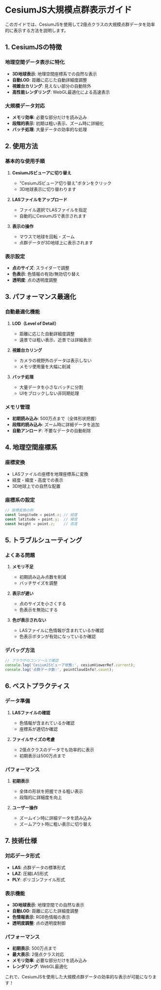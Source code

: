 # CesiumJS大規模点群表示ガイド

このガイドでは、CesiumJSを使用して2億点クラスの大規模点群データを効率的に表示する方法を説明します。

## 1. CesiumJSの特徴

### 地理空間データ表示に特化
- **3D地球表示**: 地理空間座標系での自然な表示
- **自動LOD**: 距離に応じた自動詳細度調整
- **視錐台カリング**: 見えない部分の自動除外
- **高性能レンダリング**: WebGL最適化による高速表示

### 大規模データ対応
- **メモリ効率**: 必要な部分だけを読み込み
- **段階的表示**: 初期は粗い表示、ズーム時に詳細化
- **バッチ処理**: 大量データの効率的な処理

## 2. 使用方法

### 基本的な使用手順

1. **CesiumJSビューアに切り替え**
   - "CesiumJSビューア切り替え"ボタンをクリック
   - 3D地球表示に切り替わります

2. **LASファイルをアップロード**
   - ファイル選択でLASファイルを指定
   - 自動的にCesiumJSで表示されます

3. **表示の操作**
   - マウスで地球を回転・ズーム
   - 点群データが3D地球上に表示されます

### 表示設定

- **点のサイズ**: スライダーで調整
- **色表示**: 色情報の有効/無効切り替え
- **透明度**: 点の透明度調整

## 3. パフォーマンス最適化

### 自動最適化機能

1. **LOD（Level of Detail）**
   - 距離に応じた自動詳細度調整
   - 遠景では粗い表示、近景では詳細表示

2. **視錐台カリング**
   - カメラの視野外のデータは表示しない
   - メモリ使用量を大幅に削減

3. **バッチ処理**
   - 大量データを小さなバッチに分割
   - UIをブロックしない非同期処理

### メモリ管理

- **初期読み込み**: 500万点まで（全体形状把握）
- **段階的読み込み**: ズーム時に詳細データを追加
- **自動アンロード**: 不要なデータの自動削除

## 4. 地理空間座標系

### 座標変換
- LASファイルの座標を地理座標系に変換
- 経度・緯度・高度での表示
- 3D地球上での自然な配置

### 座標系の設定
```javascript
// 座標変換の例
const longitude = point.x; // 経度
const latitude = point.y;  // 緯度
const height = point.z;    // 高度
```

## 5. トラブルシューティング

### よくある問題

1. **メモリ不足**
   - 初期読み込み点数を削減
   - バッチサイズを調整

2. **表示が遅い**
   - 点のサイズを小さくする
   - 色表示を無効にする

3. **色が表示されない**
   - LASファイルに色情報が含まれているか確認
   - 色表示ボタンが有効になっているか確認

### デバッグ方法

```javascript
// ブラウザのコンソールで確認
console.log('CesiumJSビューア状態:', cesiumViewerRef.current);
console.log('点群データ数:', pointCloudInfo?.count);
```

## 6. ベストプラクティス

### データ準備
1. **LASファイルの確認**
   - 色情報が含まれているか確認
   - 座標系が適切か確認

2. **ファイルサイズの考慮**
   - 2億点クラスのデータでも効率的に表示
   - 初期表示は500万点まで

### パフォーマンス
1. **初期表示**
   - 全体の形状を把握できる粗い表示
   - 段階的に詳細度を向上

2. **ユーザー操作**
   - ズームイン時に詳細データを読み込み
   - ズームアウト時に粗い表示に切り替え

## 7. 技術仕様

### 対応データ形式
- **LAS**: 点群データの標準形式
- **LAZ**: 圧縮LAS形式
- **PLY**: ポリゴンファイル形式

### 表示機能
- **3D地球表示**: 地理空間での自然な表示
- **自動LOD**: 距離に応じた詳細度調整
- **色情報表示**: RGB色情報の表示
- **透明度調整**: 点の透明度制御

### パフォーマンス
- **初期表示**: 500万点まで
- **最大表示**: 2億点クラス対応
- **メモリ効率**: 必要な部分だけを読み込み
- **レンダリング**: WebGL最適化

これで、CesiumJSを使用した大規模点群データの効率的な表示が可能になります！
